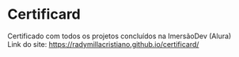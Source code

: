 # Certificard
Certificado com todos os projetos concluídos na ImersãoDev (Alura)
<br> Link do site: https://radymillacristiano.github.io/certificard/
